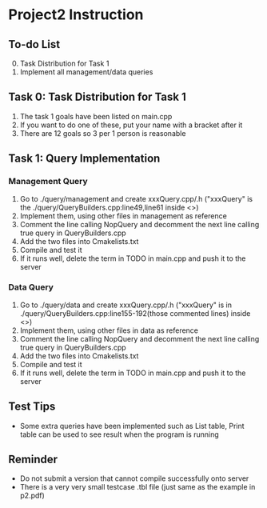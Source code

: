 # Project2 Instruction  
## To-do List
0. Task Distribution for Task 1
1. Implement all management/data queries

## Task 0: Task Distribution for Task 1
1. The task 1 goals have been listed on main.cpp
2. If you want to do one of these, put your name with a bracket after it
3. There are 12 goals so 3 per 1 person is reasonable
## Task 1: Query Implementation
### Management Query
1. Go to ./query/management and create xxxQuery.cpp/.h ("xxxQuery" is the ./query/QueryBuilders.cpp:line49,line61 inside <>)
2. Implement them, using other files in management as reference
3. Comment the line calling NopQuery and decomment the next line calling true query in QueryBuilders.cpp
4. Add the two files into Cmakelists.txt
5. Compile and test it
6. If it runs well, delete the term in TODO in main.cpp and push it to the server

### Data Query
1. Go to ./query/data and create xxxQuery.cpp/.h ("xxxQuery" is in  ./query/QueryBuilders.cpp:line155-192(those commented lines) inside <>)
2. Implement them, using other files in data as reference
3. Comment the line calling NopQuery and decomment the next line calling true query in QueryBuilders.cpp
4. Add the two files into Cmakelists.txt
5. Compile and test it
6. If it runs well, delete the term in TODO in main.cpp and push it to the server

## Test Tips
+ Some extra queries have been implemented such as List table, Print table can be used to see result when the program is running

## Reminder  
+ Do not submit a version that cannot compile successfully onto server
+ There is a very very small testcase .tbl file (just same as the example in p2.pdf)